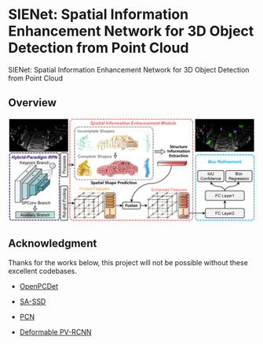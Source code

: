 # SIENet: Spatial Information Enhancement Network for 3D Object Detection from Point Cloud

SIENet: Spatial Information Enhancement Network for 3D Object Detection from Point Cloud

## Overview

![avatar](docs\network_architecture.png)

## Acknowledgment

Thanks for the works below, this project will not be possible without these excellent codebases. 

* [OpenPCDet](https://github.com/open-mmlab/OpenPCDet)
* [SA-SSD](https://github.com/skyhehe123/SA-SSD)
* [PCN](https://github.com/wentaoyuan/pcn)

* [Deformable PV-RCNN](https://github.com/AutoVision-cloud/Deformable-PV-RCNN)